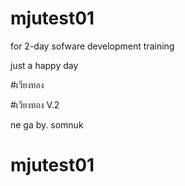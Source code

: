 # mjutest01
for 2-day sofware development training

just a happy day 

#เวียงทอง

#เวียงทอง V.2

ne ga by. somnuk

# mjutest01
